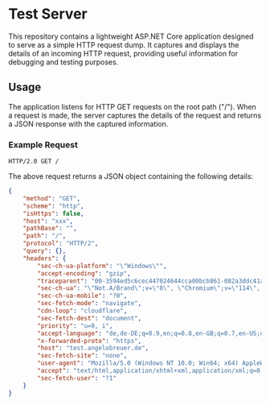 # Test Server
This repository contains a lightweight ASP.NET Core application designed to serve as a simple HTTP request dump. It captures and displays the details of an incoming HTTP request, providing useful information for debugging and testing purposes.

## Usage
The application listens for HTTP GET requests on the root path ("/"). When a request is made, the server captures the details of the request and returns a JSON response with the captured information.

### Example Request

```
HTTP/2.0 GET /
```
The above request returns a JSON object containing the following details:

```json
{
    "method": "GET",
    "scheme": "http",
    "isHttps": false,
    "host": "xxx",
    "pathBase": "",
    "path": "/",
    "protocol": "HTTP/2",
    "query": {},
    "headers": {
        "sec-ch-ua-platform": "\"Windows\"",
        "accept-encoding": "gzip",
        "traceparent": "00-3594ed5c6cec447024644cca00bcb861-082a3ddc41a61447-00",
        "sec-ch-ua": "\"Not.A/Brand\";v=\"8\", \"Chromium\";v=\"114\", \"Microsoft Edge\";v=\"114\"",
        "sec-ch-ua-mobile": "?0",
        "sec-fetch-mode": "navigate",
        "cdn-loop": "cloudflare",
        "sec-fetch-dest": "document",
        "priority": "u=0, i",
        "accept-language": "de,de-DE;q=0.9,en;q=0.8,en-GB;q=0.7,en-US;q=0.6",
        "x-forwarded-proto": "https",
        "host": "test.angelobreuer.de",
        "sec-fetch-site": "none",
        "user-agent": "Mozilla/5.0 (Windows NT 10.0; Win64; x64) AppleWebKit/537.36 (KHTML, like Gecko) Chrome/114.0.0.0 Safari/537.36 Edg/114.0.1823.58",
        "accept": "text/html,application/xhtml+xml,application/xml;q=0.9,image/webp,image/apng,*/*;q=0.8,application/signed-exchange;v=b3;q=0.7",
        "sec-fetch-user": "?1"
    }
}
```
